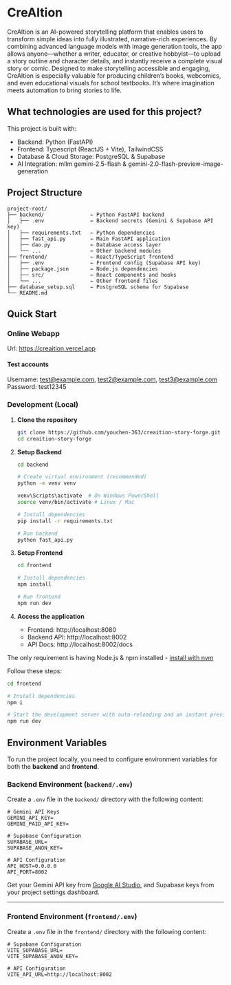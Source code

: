 # CreAItion 

CreAItion is an AI-powered storytelling platform that enables users to transform simple ideas into fully illustrated, narrative-rich experiences. By combining advanced language models with image generation tools, the app allows anyone—whether a writer, educator, or creative hobbyist—to upload a story outline and character details, and instantly receive a complete visual story or comic. Designed to make storytelling accessible and engaging, CreAItion is especially valuable for producing children’s books, webcomics, and even educational visuals for school textbooks. It’s where imagination meets automation to bring stories to life.

## What technologies are used for this project?

This project is built with:
- Backend: Python (FastAPI)
- Frontend: Typescript (ReactJS + Vite), TailwindCSS
- Database & Cloud Storage: PostgreSQL & Supabase
- AI Integration: mllm gemini-2.5-flash & gemini-2.0-flash-preview-image-generation


## Project Structure

```
project-root/
├── backend/               ← Python FastAPI backend
│   ├── .env               ← Backend secrets (Gemini & Supabase API key)
│   ├── requirements.txt   ← Python dependencies
│   ├── fast_api.py        ← Main FastAPI application
│   ├── dao.py             ← Database access layer
│   └── ...                ← Other backend modules
├── frontend/              ← React/TypeScript frontend
│   ├── .env               ← Frontend config (Supabase API key)
│   ├── package.json       ← Node.js dependencies
│   ├── src/               ← React components and hooks
│   └── ...                ← Other frontend files
├── database_setup.sql     ← PostgreSQL schema for Supabase
└── README.md              
```

## Quick Start

### Online Webapp
Url: https://creaition.vercel.app
#### Test accounts
  Username: test@example.com, test2@example.com, test3@example.com  
  Password: test12345

### Development (Local)

1. **Clone the repository**
   ```bash
   git clone https://github.com/youchen-363/creaition-story-forge.git
   cd creaition-story-forge
   ```

2. **Setup Backend**
   ```bash
   cd backend
   
   # Create virtual environment (recommended)
   python -m venv venv
   
   venv\Scripts\activate  # On Windows PowerShell
   source venv/bin/activate # Linux / Mac 
   
   # Install dependencies
   pip install -r requirements.txt
   
   # Run backend
   python fast_api.py
   ```

3. **Setup Frontend**
   ```bash
   cd frontend
   
   # Install dependencies
   npm install
   
   # Run frontend
   npm run dev
   ```

4. **Access the application**
   - Frontend: http://localhost:8080
   - Backend API: http://localhost:8002
   - API Docs: http://localhost:8002/docs

The only requirement is having Node.js & npm installed - [install with nvm](https://github.com/nvm-sh/nvm#installing-and-updating)

Follow these steps:

```sh
cd frontend

# Install dependencies
npm i

# Start the development server with auto-reloading and an instant preview.
npm run dev
```

## Environment Variables

To run the project locally, you need to configure environment variables for both the **backend** and **frontend**.

### Backend Environment (`backend/.env`)

Create a `.env` file in the `backend/` directory with the following content:

```env
# Gemini API Keys
GEMINI_API_KEY=
GEMINI_PAID_API_KEY=

# Supabase Configuration
SUPABASE_URL=
SUPABASE_ANON_KEY=

# API Configuration
API_HOST=0.0.0.0
API_PORT=8002
```
Get your Gemini API key from [Google AI Studio](https://aistudio.google.com/app/apikey), and Supabase keys from your project settings dashboard.

---

### Frontend Environment (`frontend/.env`)

Create a `.env` file in the `frontend/` directory with the following content:

```env
# Supabase Configuration
VITE_SUPABASE_URL=
VITE_SUPABASE_ANON_KEY=

# API Configuration
VITE_API_URL=http://localhost:8002
```

